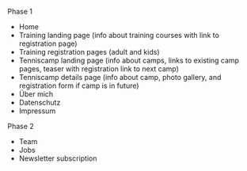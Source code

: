 Phase 1
- Home
- Training landing page (info about training courses with link to registration page)
- Training registration pages (adult and kids)
- Tenniscamp landing page (info about camps, links to existing camp pages, teaser with registration link to next camp)
- Tenniscamp details page (info about camp, photo gallery, and registration form if camp is in future)
- Über mich
- Datenschutz
- Impressum 

Phase 2
- Team
- Jobs
- Newsletter subscription
